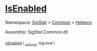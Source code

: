# [IsEnabled](./SimpleConsoleLogger-100664040.md)

Namespace: [SigStat]() > [Common](./../../README.md) > [Helpers](./../README.md)

Assembly: SigStat.Common.dll

<sub>[IsEnabled](./SimpleConsoleLogger-100664040.md) ( <sub>[`LogLevel`](https://docs.microsoft.com/en-us/dotnet/api/Microsoft.Extensions.Logging.LogLevel)</sub> logLevel )</sub>&nbsp; &nbsp; &nbsp; &nbsp; &nbsp; &nbsp; &nbsp; &nbsp; &nbsp;<sub></sub>

